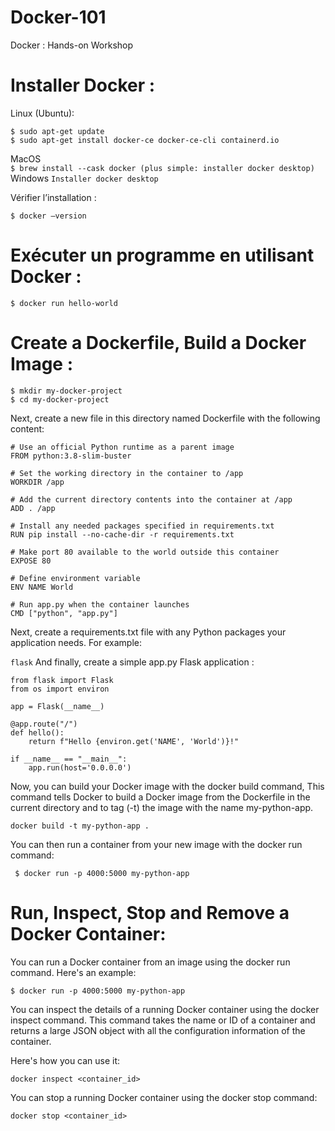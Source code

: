 # Docker-101

Docker : Hands-on Workshop 
 
# Installer Docker : 

Linux (Ubuntu):  
```
$ sudo apt-get update 
$ sudo apt-get install docker-ce docker-ce-cli containerd.io 
```
MacOS  
```$ brew install --cask docker (plus simple: installer docker desktop) ```
Windows 
```Installer docker desktop ```
 
Vérifier l’installation : 

```$ docker –version ```

# Exécuter un programme en utilisant Docker :

```$ docker run hello-world ```
# Create a Dockerfile, Build a Docker Image : 

```
$ mkdir my-docker-project 
$ cd my-docker-project 
```

Next, create a new file in this directory named Dockerfile with the following content: 

```
# Use an official Python runtime as a parent image 
FROM python:3.8-slim-buster 
  
# Set the working directory in the container to /app 
WORKDIR /app 
  
# Add the current directory contents into the container at /app 
ADD . /app 
  
# Install any needed packages specified in requirements.txt 
RUN pip install --no-cache-dir -r requirements.txt 
  
# Make port 80 available to the world outside this container 
EXPOSE 80 
  
# Define environment variable 
ENV NAME World 
  
# Run app.py when the container launches 
CMD ["python", "app.py"] 
```
Next, create a requirements.txt file with any Python packages your application needs. For example:

```flask```
And finally, create a simple app.py Flask application : 
``` 
from flask import Flask 
from os import environ 
  
app = Flask(__name__) 
  
@app.route("/") 
def hello(): 
    return f"Hello {environ.get('NAME', 'World')}!" 
  
if __name__ == "__main__": 
    app.run(host='0.0.0.0') 
```

Now, you can build your Docker image with the docker build command, 
This command tells Docker to build a Docker image from the Dockerfile in the current directory and to tag (-t) the image with the name my-python-app.

```docker build -t my-python-app . ```

You can then run a container from your new image with the docker run command:

``` $ docker run -p 4000:5000 my-python-app```


# Run, Inspect, Stop and Remove a Docker Container:
You can run a Docker container from an image using the docker run command. Here's an example:

```
$ docker run -p 4000:5000 my-python-app
```
You can inspect the details of a running Docker container using the docker inspect command.
This command takes the name or ID of a container and returns a large JSON object with all the configuration information of the container.

Here's how you can use it:

``` docker inspect <container_id> ```

You can stop a running Docker container using the docker stop command:

``` docker stop <container_id> ```
